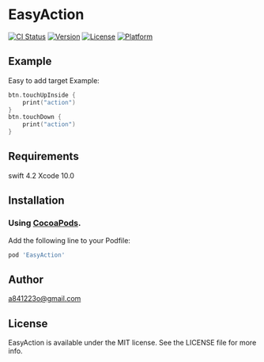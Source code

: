 # EasyAction

[![CI Status](https://img.shields.io/travis/leo/EasyAction.svg?style=flat)](https://travis-ci.org/leo/EasyAction)
[![Version](https://img.shields.io/cocoapods/v/EasyAction.svg?style=flat)](https://cocoapods.org/pods/EasyAction)
[![License](https://img.shields.io/cocoapods/l/EasyAction.svg?style=flat)](https://cocoapods.org/pods/EasyAction)
[![Platform](https://img.shields.io/cocoapods/p/EasyAction.svg?style=flat)](https://cocoapods.org/pods/EasyAction)



## Example

Easy to add target Example:
```swift
btn.touchUpInside {
    print("action")
}
btn.touchDown {
    print("action")
}
```

## Requirements

swift 4.2
Xcode 10.0

## Installation

### Using [CocoaPods](https://cocoapods.org).
Add the following line to your Podfile:

```ruby
pod 'EasyAction'
```

## Author

 a841223o@gmail.com

## License

EasyAction is available under the MIT license. See the LICENSE file for more info.
